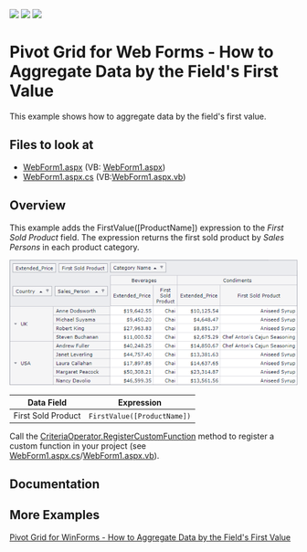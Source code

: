<!-- default badges list -->
![](https://img.shields.io/endpoint?url=https://codecentral.devexpress.com/api/v1/VersionRange/128576996/17.1.4%2B)
[![](https://img.shields.io/badge/Open_in_DevExpress_Support_Center-FF7200?style=flat-square&logo=DevExpress&logoColor=white)](https://supportcenter.devexpress.com/ticket/details/T540964)
[![](https://img.shields.io/badge/📖_How_to_use_DevExpress_Examples-e9f6fc?style=flat-square)](https://docs.devexpress.com/GeneralInformation/403183)
<!-- default badges end -->


# Pivot Grid for Web Forms - How to Aggregate Data by the Field's First Value

This example shows how to aggregate data by the field's first value.

<!-- default file list -->
## Files to look at

* [WebForm1.aspx](./CS/AspPivot_CustomAggregates/WebForm1.aspx) (VB: [WebForm1.aspx](./VB/AspPivot_CustomAggregates/WebForm1.aspx))
* [WebForm1.aspx.cs](./CS/AspPivot_CustomAggregates/WebForm1.aspx.cs) (VB:[WebForm1.aspx.vb](./VB/AspPivot_CustomAggregates/WebForm1.aspx.vb))
<!-- default file list end -->

## Overview

This example adds the FirstValue([ProductName]) expression to the _First Sold Product_ field. The expression returns the first sold product by _Sales Persons_ in each product category.

![first value function](images/image.png)

| Data Field | Expression |
| --- | --- |
| First Sold Product | ``` FirstValue([ProductName]) ``` |

Call the [CriteriaOperator.RegisterCustomFunction](https://docs.devexpress.com/CoreLibraries/DevExpress.Data.Filtering.CriteriaOperator.RegisterCustomFunction(DevExpress.Data.Filtering.ICustomFunctionOperator)) method to register a custom function in your project (see [WebForm1.aspx.cs](./CS/AspPivot_CustomAggregates/WebForm1.aspx.cs#L8)/[WebForm1.aspx.vb](./VB/AspPivot_CustomAggregates/WebForm1.aspx.vb#L9)).

## Documentation

## More Examples

[Pivot Grid for WinForms - How to Aggregate Data by the Field's First Value](https://github.com/DevExpress-Examples/winforms-pivot-grid-custom-aggregates)
